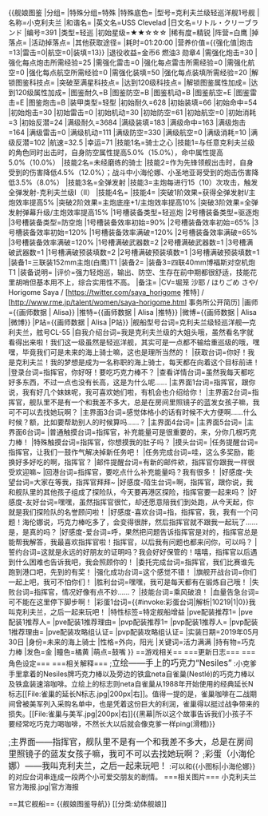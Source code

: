 {{舰娘图鉴 
|分组=
|特殊分组=特殊
|特殊底色=
|型号=克利夫兰级轻巡洋舰1号舰
|名称=小克利夫兰
|和谐名=
|英文名=USS Clevelad<!-- 没错，就是Clevelad-->
|日文名=リトル・クリーブランド
|编号=391
|类型=轻巡
|初始星级=★★☆☆☆
|稀有度=精锐
|阵营=白鹰
|掉落点=
|活动掉落点=
|其他获取途径=
|耗时=01:20:00
|营养价值={{强化值|炮击=13|雷击=0|航空=0|装填=13}}
|退役收益=金币6 燃油3 勋章4
|需强化炮击=30
|强化每点炮击所需经验=25
|需强化雷击=0
|强化每点雷击所需经验=0
|需强化航空=0
|强化每点航空所需经验=0
|需强化装填=50
|强化每点装填所需经验=20
|解锁图鉴科技点=
|突破至满星科技点=
|达到120级科技点=
|解锁图鉴属性加成=
|达到120级属性加成=
|图鉴耐久=B
|图鉴防空=B
|图鉴机动=B
|图鉴航空=E
|图鉴雷击=E
|图鉴炮击=B
|装甲类型=轻型
|初始耐久=628
|初始装填=66
|初始命中=54
|初始炮击=30
|初始雷击=0
|初始机动=30
|初始防空=61
|初始航空=0
|初始消耗=3
|初始反潜=24
|满级耐久=3684
|满级装填=183
|满级命中=163
|满级炮击=164
|满级雷击=0
|满级机动=111
|满级防空=330
|满级航空=0
|满级消耗=10
|满级反潜=102
|航速=32.5
|幸运=71
|技能1名=骑士之心
|技能1=与任意克利夫兰级的角色同时出击时，自身防空属性提高5.0%（15.0%），命中属性提高5.0%（10.0%）
|技能2名=未经磨练的骑士
|技能2=作为先锋领舰出击时，自身受到的伤害降低4.5%（12.0%）；战斗中小海伦娜、小圣地亚哥受到的炮击伤害降低3.5%（8.0%）
|技能3名=全弹发射
|技能3=主炮每进行15（10）次攻击，触发全弹发射-克利夫兰级I（II）
|技能4名=
|技能4=
|突破1阶效果=获得全弹发射I/主炮效率提高5%
|突破2阶效果=主炮底座+1/主炮效率提高10%
|突破3阶效果=全弹发射弹幕升级/主炮效率提高15%
|1号槽装备类型=轻巡炮
|2号槽装备类型=驱逐炮
|3号槽装备类型=防空炮
|1号槽装备效率初始=90%
|2号槽装备效率初始=65%
|3号槽装备效率初始=120%
|1号槽装备效率满破=120%
|2号槽装备效率满破=65%
|3号槽装备效率满破=120%
|1号槽满破武器数=2
|2号槽满破武器数=1
|3号槽满破武器数=1
|1号槽满破预装填数=2
|2号槽满破预装填数=1
|3号槽满破预装填数=1
|装备1=三联装152mm主炮(白鹰)T1
|装备2=
|装备3=四联40mm博福斯对空机炮T1
|装备说明=
|评价=强力轻炮巡，输出、防空、生存在前中期都很舒适，技能花里胡哨但基本用不上，综合实用性不高。
|备注=
|CV=堀笼 沙耶 / ほりごめ さや/ Horigome Saya / [https://twitter.com/saya_horigome 推特] / [http://www.rme.jp/talent/women/saya-horigome.html 事务所公开简历]
|画师={{画师数据 | Alisa}}
|推特={{画师数据 | Alisa |推特}}
|微博={{画师数据 | Alisa |微博}}
|P站={{画师数据 | Alisa |P站}}
|舰船型号台词=克利夫兰级轻巡洋舰—克利夫兰，舷号CL-55
|自我介绍台词=我是克利夫兰级的大姐头哦，虽然看名字就看得出来啦！我们这一级虽然是轻巡洋舰，其实可是一点都不输给重巡级的哦，嘿嘿，毕竟我们可是未来的海上骑士嘛，这也是理所当然的！
|获取台词=你好！我是克利夫兰！我的梦想是成为一名称职的海上骑士，每天都在向着这个目标前进！
|登录台词=指挥官，你好呀！要吃巧克力棒不？
|查看详情台词=虽然我每天都吃好多东西，不过一点也没有长高，这是为什么呢……
|主界面1台词=指挥官，跟你说，我有好几个妹妹呢，我可喜欢她们啦，有机会也介绍给你！
|主界面2台词=指挥官，舰队里不是有一个和我差不多大，总是在房间里照镜子的蓝发女孩子嘛，我可不可以去找她玩啊？
|主界面3台词=感觉体格小的话有时候不大方便啊……什么时候？额，比如要帮助别人的时候算吗……？
|主界面4台词=
|主界面5台词=
|主界面6台词= 
|普通触摸台词=指挥官，补充能量可是很重要的，来，分你几根巧克力棒！
|特殊触摸台词=指挥官，你想摸我的肚子吗？
|摸头台词=
|任务提醒台词=指挥官，让我们一鼓作气解决掉新任务吧！
|任务完成台词=哇，这么多奖励，能换好多好吃的啊，指挥官？
|邮件提醒台词=有新的邮件欸，指挥官你跟我一样很受欢迎嘛~
|回港台词=指挥官，要吃点什么补充能量吗？我有很多！
|好感度-失望台词=大家在等我，指挥官拜拜~
|好感度-陌生台词=啊，指挥官，跟你说，我和舰队里的其他孩子组成了探险队，今天要再港区探险，指挥官要一起来吗？
|好感度-友好台词=嘿嘿，虽然指挥官很忙，却还愿意陪我们到处跑，从今天起，你就是我们探险队的名誉顾问啦！
|好感度-喜欢台词=指，指挥官，我，我有一个问题！海伦娜说，巧克力棒吃多了，会变得很胖，然后指挥官就不跟我一起玩了……是，是真的吗？
|好感度-爱台词=呼，果然把问题告诉指挥官是对的，指挥官总是能帮我解答，我最喜欢指挥官啦！指挥官，以后我有问题也都来问你，可以吗？
|誓约台词=这就是永远的好朋友的证明吗？我会好好保管的！嘻嘻，指挥官以后遇到什么困难也告诉我吧，我会照顾你的！
|委托完成台词=指挥官，我们比赛谁先跑到港口吧，先到的有奖！
|强化成功台词=这个感觉不错！
|旗舰开战台词=你们一起上吧，我可不怕你们！
|胜利台词=嘿嘿，我可是每天都有在锻炼自己哦！
|失败台词=指挥官，情况好像有点不妙……？
|技能台词=乘风破浪！
|血量告急台词=可不能在这里停下脚步啊！
|彩蛋1台词={{#invoke:彩蛋台词|解析|10219|1|0}}我叫克利夫兰，之后一起来玩吧！
|特性标签=特定舰船增益
|pve配装推荐1=
|pve配装1推荐人=
|pve配装1推荐理由=
|pvp配装推荐1=
|pvp配装1推荐人=
|pvp配装1推荐理由=
|pve配装攻略组认证=
|pvp配装攻略组认证=
|实装日期=2019年05月30日
|身份=未来的海上骑士
|性格=外向，阳光
|关键词=活力满满
|持有物=巧克力棒
|发色=金
|瞳色=橘黄
|萌点=鼓嘴
}}
==游戏相关==
===更新日志===
===角色设定===
===相关解释===
;<big>立绘——手上的巧克力“Nesiles”</big>
:小克爹手里拿着的Nesiles牌巧克力棒以及旁边的铁盒neta自雀巢(Nestlé)的巧克力棒以及铁盒装速溶咖啡。立绘上的标志则neta自雀巢从1988年开始使用的经典延长N标志[[File:雀巢的延长N标志.jpg|200px|右]]。值得一提的是，雀巢咖啡在二战期间曾被美军列入采购名单中，也是凭着这份巨大的利润，雀巢得以挺过战争带来的损失。[[File:雀巢与美军.jpg|200px|右]]{{黑幕|所以这个故事告诉我们小孩子不要经常吃巧克力喝咖啡，不然长大以后就会像克爹一样ping(滑稽)}}

;<big>主界面——指挥官，舰队里不是有一个和我差不多大，总是在房间里照镜子的蓝发女孩子嘛，我可不可以去找她玩啊？</big>
;<big>彩蛋（小海伦娜）——我叫克利夫兰，之后一起来玩吧！</big>
:可以和{{小图标|小海伦娜}}的对应台词串连成一段两个小可爱交朋友的剧情。
===相关图片===
<gallery mode="packed" heights="250px">
小克利夫兰官方海报.jpg|官方海报
</gallery>

==其它舰船==
{{舰娘图鉴导航}}
[[分类:幼体舰娘]]